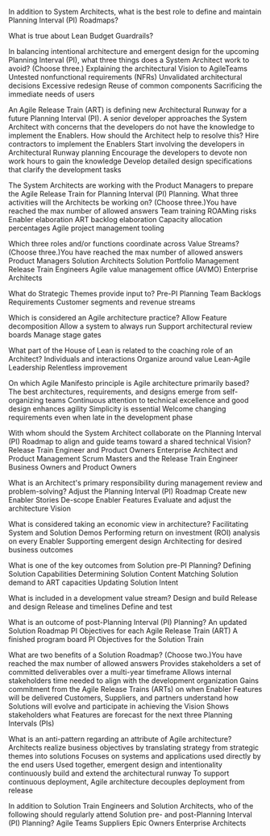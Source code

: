 In addition to System Architects, what is the best role to define and maintain Planning Interval (PI) Roadmaps?

What is true about Lean Budget Guardrails?



In balancing intentional architecture and emergent design for the upcoming Planning Interval (PI), what three things does a System Architect work to avoid? (Choose three.)
Explaining the architectural Vision to AgileTeams
Untested nonfunctional requirements (NFRs)
Unvalidated architectural decisions
Excessive redesign
Reuse of common components
Sacrificing the immediate needs of users


An Agile Release Train (ART) is defining new Architectural Runway for a future Planning Interval (PI). A senior developer approaches the System Architect with concerns that the developers do not have the knowledge to implement the Enablers.
How should the Architect help to resolve this?
Hire contractors to implement the Enablers
Start involving the developers in Architectural Runway planning
Encourage the developers to devote non work hours to gain the knowledge
Develop detailed design specifications that clarify the development tasks


The System Architects are working with the Product Managers to prepare the Agile Release Train for Planning Interval (PI) Planning. What three activities will the Architects be working on? (Choose three.)You have reached the max number of allowed answers
Team training
ROAMing risks
Enabler elaboration
ART backlog elaboration
Capacity allocation percentages
Agile project management tooling


Which three roles and/or functions coordinate across Value Streams? (Choose three.)You have reached the max number of allowed answers
Product Managers
Solution Architects
Solution Portfolio Management
Release Train Engineers
Agile value management office (AVMO)
Enterprise Architects


What do Strategic Themes provide input to?
Pre-PI Planning
Team Backlogs
Requirements
Customer segments and revenue streams

Which is considered an Agile architecture practice?
Allow Feature decomposition
Allow a system to always run
Support architectural review boards
Manage stage gates


What part of the House of Lean is related to the coaching role of an Architect?
Individuals and interactions
Organize around value
Lean-Agile Leadership
Relentless improvement

On which Agile Manifesto principle is Agile architecture primarily based?
The best architectures, requirements, and designs emerge from self-organizing teams
Continuous attention to technical excellence and good design enhances agility
Simplicity is essential
Welcome changing requirements even when late in the development phase

With whom should the System Architect collaborate on the Planning Interval (PI) Roadmap to align and guide teams toward a shared technical Vision?
Release Train Engineer and Product Owners
Enterprise Architect and Product Management
Scrum Masters and the Release Train Engineer
Business Owners and Product Owners

What is an Architect's primary responsibility during management review and problem-solving?
Adjust the Planning Interval (PI) Roadmap
Create new Enabler Stories
De-scope Enabler Features
Evaluate and adjust the architecture Vision

What is considered taking an economic view in architecture?
Facilitating System and Solution Demos
Performing return on investment (ROI) analysis on every Enabler
Supporting emergent design
Architecting for desired business outcomes

What is one of the key outcomes from Solution pre-PI Planning?
Defining Solution Capabilities
Determining Solution Content
Matching Solution demand to ART capacities
Updating Solution Intent

What is included in a development value stream?
Design and build
Release and design
Release and timelines
Define and test

What is an outcome of post-Planning Interval (PI) Planning?
An updated Solution Roadmap
PI Objectives for each Agile Release Train (ART)
A finished program board
PI Objectives for the Solution Train


What are two benefits of a Solution Roadmap? (Choose two.)You have reached the max number of allowed answers
Provides stakeholders a set of committed deliverables over a multi-year timeframe
Allows internal stakeholders time needed to align with the development organization
Gains commitment from the Agile Release Trains (ARTs) on when Enabler Features will be delivered
Customers, Suppliers, and partners understand how Solutions will evolve and participate in achieving the Vision
Shows stakeholders what Features are forecast for the next three Planning Intervals (PIs)


What is an anti-pattern regarding an attribute of Agile architecture?
Architects realize business objectives by translating strategy from strategic themes into solutions
Focuses on systems and applications used directly by the end users
Used together, emergent design and intentionality continuously build and extend the architectural runway
To support continuous deployment, Agile architecture decouples deployment from release

In addition to Solution Train Engineers and Solution Architects, who of the following should regularly attend Solution pre- and post-Planning Interval (PI) Planning?
Agile Teams
Suppliers
Epic Owners
Enterprise Architects
